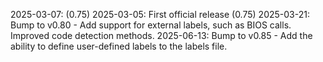 2025-03-07:  (0.75)
2025-03-05: First official release (0.75)
2025-03-21: Bump to v0.80 - Add support for external labels, such as BIOS calls. Improved code detection methods.
2025-06-13: Bump to v0.85 - Add the ability to define user-defined labels to the labels file.

